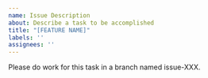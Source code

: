 ```yaml
---
name: Issue Description 
about: Describe a task to be accomplished
title: "[FEATURE NAME]"
labels: ''
assignees: ''
---
```


Please do work for this task in a branch named issue-XXX.

